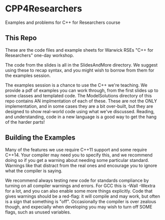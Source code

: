 # CPP4Researchers
Examples and problems for C++ for Researchers course

## This Repo
These are the code files and example sheets for Warwick RSEs "C++ for Researchers" one-day workshop.

The code from the slides is all in the SlidesAndMore directory. We suggest using these to recap syntax, and you might wish to borrow from them for the examples session.

The examples session is a chance to use the C++ we're teaching.
We provide a pdf of examples you can work through, from the first slides up to some classes
and templated code. The ModelSolutions directory of this repo contains AN implmentation
of each of these. These are not the ONLY implementation, and in some cases they are a bit
over-built, but they are designed to show real-world code using what we've discussed.
Reading, and understanding, code in a new language is a good way to get the hang of the harder parts!

## Building the Examples

Many of the features we use require C++11 support and some require C++14. Your
compiler may need you to specify this, and we recommend doing so if you get a warning
about needing some particular standard. Warnings like that distract from the real
ones and encourage you to ignore what the compiler is saying.

We recommend always testing new code for standards compliance by turning on all compiler
warnings and errors. For GCC this is -Wall -Wextra for a lot, and you can also
enable some more things explicitly. Code that gives warnings should be a red-flag: it will
compile and may work, but often is a sign that something is "off". Occasionally the compiler
is over zealous though, and expecially when developing you may wish to turn off SOME flags, such as
unused variables.


